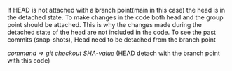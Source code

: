 If HEAD is not attached with a branch point(main in this case) the head is in the detached state. To make changes in the code both head and the group point should be attached. This is why the changes made during the detached state of the head are not included in the code. To see the past commits (snap-shots), Head need to be detached from the branch point

*command => git checkout SHA-value*
(HEAD detach with the branch point with this code)